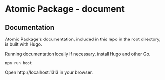 # Atomic Package - document

## Documentation
Atomic Package's documentation, included in this repo in the root directory, is built with Hugo.

Running documentation locally
If necessary, install Hugo and other Go.

``` 
npm run boot
```

Open http://localhost:1313 in your browser.


